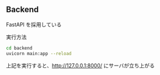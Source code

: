 ## Backend

FastAPI を採用している

実行方法

```bash
cd backend
uvicorn main:app --reload
```

上記を実行すると、http://127.0.0.1:8000/ にサーバが立ち上がる
